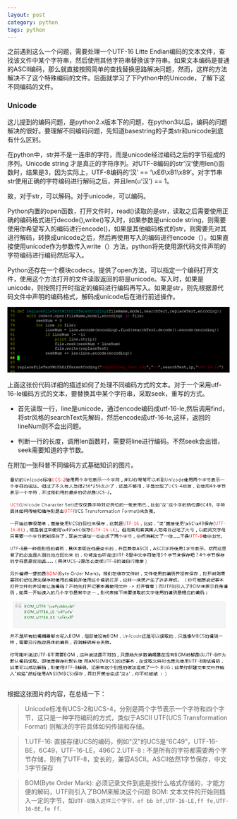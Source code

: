 ```yaml
---
layout: post
category: python
tags: python
---
```


之前遇到这么一个问题，需要处理一个UTF-16 Litte Endian编码的文本文件，查找该文件中某个字符串，然后使用其他字符串替换该字符串。如果文本编码是普通的ASCII编码，那么就直接按照简单的查找替换思路解决问题，然而，这样的方法解决不了这个特殊编码的文件。后面就学习了下Python中的Unicode，了解下这不同编码的文件。

### Unicode

这儿提到的编码问题，是python2.x版本下的问题，在python3以后，编码的问题解决的很好。要理解不同编码问题，先知道basestring的子类str和unicode到底有什么区别。

在python中，str并不是一连串的字符，而是unicode经过编码之后的字节组成的序列。Unicode string 才是真正的字符序列。对UTF-8编码的str’汉’使用len()函数时，结果是3，因为实际上，UTF-8编码的’汉’ == ‘\xE6\xB1\x89’。对字节串str使用正确的字符编码进行解码之后，并且len(u’汉’) == 1。

故，对于str，可以解码。对于unicode，可以编码。

Python内置的open函数，打开文件时，read()读取的是str，读取之后需要使用正确的编码格式进行decode(),write()写入时，如果参数是unicode string，则需要使用你希望写入的编码进行encode()，如果是其他编码格式的str，则需要先对其进行解码，转换成unicode之后，然后再使用写入的编码进行encode（）。如果直接使用unicode作为参数传入write（）方法，python将先使用源代码文件声明的字符编码进行编码然后写入。

Python还存在一个模块codecs，提供了open方法，可以指定一个编码打开文件，使用这个方法打开的文件读取返回的将是unicode。写入时，如果是unicode，则按照打开时指定的编码进行编码再写入。如果是str，则先根据源代码文件中声明的编码格式，解码成unicode后在进行前述操作。

<img src="/assets/img/python_unicode01.png" width="700px">

上面这张份代码详细的描述如何了处理不同编码方式的文本。对于一个采用utf-16-le编码方式的文本，要替换其中某个字符串，采取seek，重写的方式。

* 首先读取一行，line是unicode，通过encode编码成utf-16-le,然后调用find，将str风格的searchText先解码，然后encode成utf-16-le,这样，返回的lineNum则不会出问题。

* 判断一行的长度，调用len函数时，需要将line进行编码。不然seek会出错，seek需要知道的字节数。

在附加一张科普不同编码方式基础知识的图片。

<img src="/assets/img/python_unicode02.png" width="700px">

 根据这张图片的内容，在总结一下：
> Unicode标准有UCS-2和UCS-4，分别是两个字节表示一个字符和四个字节，这只是一种字符编码的方式，类似于ASCII
> UTF(UCS Transformation Format) 则解决的字符具体如何传输和存储。

> 1.UTF-16: 直接存储UCS的编码，例如“汉”的UCS是“6C49”，UTF-16-BE，6C49，UTF-16-LE，496C
> 2.UTF-8 : 不是所有的字符都需要两个字节存储，则有了UTF-8，变长的，兼容ASCII。ASCII依然1字节保存，中文3字节保存

> BOM(Byte Order Mark): 必须记录文件到底是按什么格式存储的，才能方便的解码，UTF则引入了BOM来解决这个问题
> BOM: 文本文件的开始则插入一定的字节，如`UTF-8插入这样三个字节，ef bb bf,UTF-16-LE,ff fe,UTF-16-BE,fe ff`.
